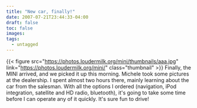 ```yaml
---
title: "New car, finally!"
date: 2007-07-21T23:44:33-04:00
draft: false
toc: false
images:
tags:
  - untagged
---
```

{{< figure src="https://photos.loudermilk.org/mini/thumbnails/aaa.jpg"
           link="https://photos.loudermilk.org/mini/" class="thumbnail" >}}
Finally, the MINI arrived, and we picked it up this morning. Michele took some pictures at the dealership. I spent almost two hours there, mainly learning about the car from the salesman. With all the options I ordered (navigation, iPod integration, satellite and HD radio, bluetooth), it's going to take some time before I can operate any of it quickly. It's sure fun to drive!

